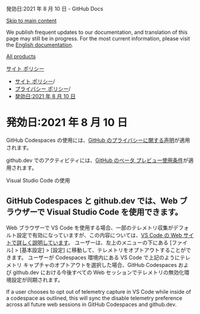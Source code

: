 発効日:2021 年 8 月 10 日 - GitHub Docs

[Skip to main content](#main-content)

We publish frequent updates to our documentation, and translation of this page may still be in progress. For the most current information, please visit the [English documentation](/en).

[All products](/ja)

[サイト ポリシー](/ja/site-policy)

* [サイト ポリシー](/ja/site-policy)/
* [プライバシー ポリシー](/ja/site-policy/privacy-policies)/
* [発効日:2021 年 8 月 10 日](/ja/site-policy/privacy-policies/github-codespaces-privacy-statement)

発効日:2021 年 8 月 10 日
==========

GitHub Codespaces の使用には、[GitHub のプライバシーに関する声明](/ja/site-policy/privacy-policies/github-privacy-statement)が適用されます。

github.dev でのアクティビティには、[GitHub のベータ プレビュー使用条件](/ja/site-policy/github-terms/github-terms-of-service#j-beta-previews)が適用されます。

Visual Studio Code の使用

[](#github-codespaces-と-githubdev-ではweb-ブラウザーで-visual-studio-code-を使用できます)GitHub Codespaces と github.dev では、Web ブラウザーで Visual Studio Code を使用できます。
----------

Web ブラウザーで VS Code を使用する場合、一部のテレメトリ収集がデフォルト設定で有効になっていますが、この内容については、[VS Code の Web サイトで詳しく説明しています](https://code.visualstudio.com/docs/getstarted/telemetry)。 ユーザーは、左上のメニューの下にある [ファイル] \> [基本設定] \> [設定] に移動して、テレメトリをオプトアウトすることができます。 ユーザーが Codespaces 環境内にある VS Code で上記のようにテレメトリ キャプチャのオプトアウトを選択した場合、GitHub Codespaces および github.dev における今後すべての Web セッションでテレメトリの無効化環境設定が同期されます。

If a user chooses to opt out of telemetry capture in VS Code while inside of a codespace as outlined, this will sync the disable telemetry preference across all future web sessions in GitHub Codespaces and github.dev.
